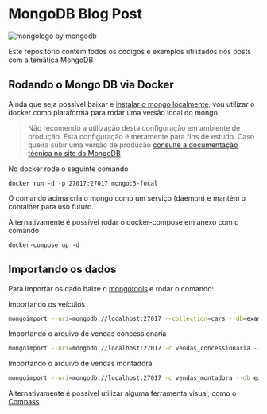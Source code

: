# MongoDB Blog Post 
![mongologo by mongodb](https://docs.mongodb.com/images/mongodb-logo.png)

Este repositório contém todos os códigos e exemplos utilizados nos posts com a temática MongoDB

## Rodando o Mongo DB via Docker
Ainda que seja possível baixar e [instalar o mongo localmente](https://docs.mongodb.com/manual/administration/install-community/), vou utilizar o docker como plataforma para rodar uma versão local do mongo.

> Não recomendo a utilização desta configuração em ambiente de produção. 
> Esta configuração é meramente para fins de estudo. Caso queira subir uma versão de produção [consulte a documentação técnica no site da MongoDB](https://docs.mongodb.com/manual/)

No docker rode o seguinte comando

```shell
docker run -d -p 27017:27017 mongo:5-focal
```
O comando acima cria o mongo como um serviço (daemon) e mantém o container para uso futuro.

Alternativamente é possível rodar o docker-compose em anexo com o comando

```shell
docker-compose up -d
```

## Importando os dados
Para importar os dado baixe o [mongotools](https://www.mongodb.com/try/download/database-tools?tck=docs_databasetools) e rodar o comando:

Importando os veículos
```sh
mongoimport --uri=mongodb://localhost:27017 --collection=cars --db=example --jsonArray db_data/carro_dump.json
```
Importando o arquivo de vendas concessionaria
```sh
mongoimport --uri=mongodb://localhost:27017 -c vendas_concessionaria --db examples --jsonArray db_data/vendas_concessionaria.json
```
Importando o arquivo de vendas montadora
```sh
mongoimport --uri=mongodb://localhost:27017 -c vendas_montadora --db examples --jsonArray db_data/vendas_montadora.json
```

Alternativamente é possível utilizar alguma ferramenta visual, como o [Compass](https://www.mongodb.com/try/download/compass)
